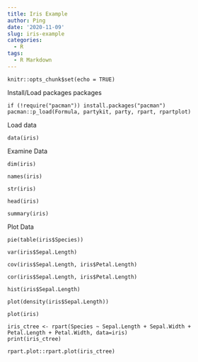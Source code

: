 ```yaml
---
title: Iris Example
author: Ping
date: '2020-11-09'
slug: iris-example
categories:
  - R
tags:
  - R Markdown
---
```


```{r setup, include=FALSE}
knitr::opts_chunk$set(echo = TRUE)
```
Install/Load packages packages
```{r, warning=FALSE, message=FALSE}
if (!require("pacman")) install.packages("pacman")
pacman::p_load(Formula, partykit, party, rpart, rpartplot)
```
Load data
```{r}
data(iris)
```

Examine Data
```{r}
dim(iris)
```
```{r}
names(iris)
```
```{r}
str(iris)
```
```{r}
head(iris)
```
```{r}
summary(iris)
```
Plot Data
```{r}
pie(table(iris$Species))
```
```{r}
var(iris$Sepal.Length)
```
```{r}
cov(iris$Sepal.Length, iris$Petal.Length)
```
```{r}
cor(iris$Sepal.Length, iris$Petal.Length)
```
```{r}
hist(iris$Sepal.Length)
```
```{r}
plot(density(iris$Sepal.Length))
```
```{r}
plot(iris)
```
```{r}
iris_ctree <- rpart(Species ~ Sepal.Length + Sepal.Width + Petal.Length + Petal.Width, data=iris)
print(iris_ctree)
```
```{r}
rpart.plot::rpart.plot(iris_ctree)
```


```

